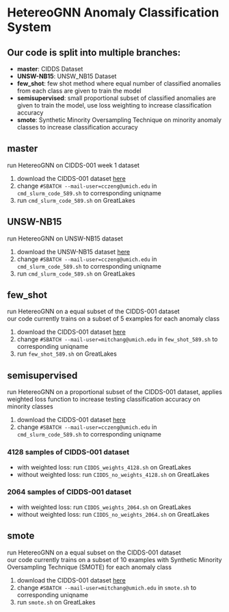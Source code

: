 # HetereoGNN Anomaly Classification System

## Our code is split into multiple branches:
* **master**: CIDDS Dataset
* **UNSW-NB15**: UNSW_NB15 Dataset
* **few_shot**: few shot method where equal number of classified anomalies from each class are given to train the model
* **semisupervised**: small proportional subset of classified anomalies are given to train the model, use loss weighting to increase classification accuracy
* **smote**: Synthetic Minority Oversampling Technique on minority anomaly classes to increase classification accuracy

## master
run HetereoGNN on CIDDS-001 week 1 dataset
1. download the CIDDS-001 dataset [here](https://www.hs-coburg.de/forschen/cidds-coburg-intrusion-detection-data-sets/)
2. change `#SBATCH --mail-user=cczeng@umich.edu` in `cmd_slurm_code_589.sh` to corresponding uniqname
3. run `cmd_slurm_code_589.sh` on GreatLakes

## UNSW-NB15
run HetereoGNN on UNSW-NB15 dataset
1. download the UNSW-NB15 dataset [here](https://research.unsw.edu.au/projects/unsw-nb15-dataset)
2. change `#SBATCH --mail-user=cczeng@umich.edu` in `cmd_slurm_code_589.sh` to corresponding uniqname
3. run `cmd_slurm_code_589.sh` on GreatLakes

## few_shot
run HetereoGNN on a equal subset of the CIDDS-001 dataset\
our code currently trains on a subset of 5 examples for each anomaly class
1. download the CIDDS-001 dataset [here](https://www.hs-coburg.de/forschen/cidds-coburg-intrusion-detection-data-sets/)
2. change `#SBATCH --mail-user=mitchang@umich.edu` in `few_shot_589.sh` to corresponding uniqname
3. run `few_shot_589.sh` on GreatLakes

## semisupervised
run HetereoGNN on a proportional subset of the CIDDS-001 dataset, applies weighted loss function to increase testing classification accuracy on minority classes
1. download the CIDDS-001 dataset [here](https://www.hs-coburg.de/forschen/cidds-coburg-intrusion-detection-data-sets/)
2. change `#SBATCH --mail-user=cczeng@umich.edu` in `cmd_slurm_code_589.sh` to corresponding uniqname

### 4128 samples of CIDDS-001 dataset
* with weighted loss: run `CIDDS_weights_4128.sh` on GreatLakes
* without weighted loss: run `CIDDS_no_weights_4128.sh` on GreatLakes

### 2064 samples of CIDDS-001 dataset
* with weighted loss: run `CIDDS_weights_2064.sh` on GreatLakes
* without weighted loss: run `CIDDS_no_weights_2064.sh` on GreatLakes

## smote
run HetereoGNN on a equal subset on the CIDDS-001 dataset\
our code currently trains on a subset of 10 examples with Synthetic Minority Oversampling Technique (SMOTE) for each anomaly class 
1. download the CIDDS-001 dataset [here](https://www.hs-coburg.de/forschen/cidds-coburg-intrusion-detection-data-sets/)
2. change `#SBATCH --mail-user=mitchang@umich.edu` in `smote.sh` to corresponding uniqname
3. run `smote.sh` on GreatLakes
